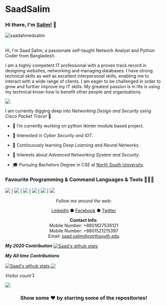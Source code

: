 # SaadSalim

### Hi there, I'm [Salim!](https://saadahmedsalim.github.io) 👋
<p align="left"> <img src="https://komarev.com/ghpvc/?username=saadahmedsalim&label=Views&color=blue&style=plastic" alt="saadahmedsalim" /> </p>
<br />
Hi, I'm Saad Salim, a passionate self-taught Network Analyst and Python Coder from Bangladesh.

<p>I am a highly competent IT professional with a proven track record in designing websites, networking and managing databases. I have strong technical skills as well as excellent interpersonal skills, enabling me to interact with a wide range of clients. I am eager to be challenged in order to grow and further improve my IT skills. My greatest passion is in life is using my technical know-how to benefit other people and organisations.</p>

![](https://github.com/SaadAhmedSalim/SaadSalim/blob/master/image/myself.gif)

I am currently digging deep into *Networking Design and Security using Cisco Packet Tracer* 🚂   

* 🔭 I’m currently working on python tkinter module based project.

* 🤔   Interested in *Cyber Security and IOT*.

* 🌱   Continuously learning  *Deep Learning and Neural Networks*.

* 🌱   Interests about *Advanced Networking System and Security*.

* 🎓   Pursuing Bachelors Degree in CSE at [North South University](http://www.northsouth.edu/).



### Favourite Programming & Command Languages & Tools 🔭🚀🔥
<img src=https://github.com/SaadAhmedSalim/SaadSalim/blob/master/image/Cisco_logo.png> | <img src=https://github.com/SaadAhmedSalim/SaadSalim/blob/master/image/python-logo.png> | <img src=https://github.com/SaadAhmedSalim/SaadSalim/blob/master/image/java.png> | <img src=https://github.com/SaadAhmedSalim/SaadSalim/blob/master/image/logo-atom.png> | <img src=https://github.com/SaadAhmedSalim/SaadSalim/blob/master/image/pycharm.jpg> | <img src=https://github.com/SaadAhmedSalim/SaadSalim/blob/master/image/logo-gns3.png>


<div align="center">


<i>Follow me around the web:</i><br>

  <a target="_blank" href="https://www.linkedin.com/in/saad-salim-a566b9160/">LinkedIn</a> ●
  <a target="_blank" href="https://www.facebook.com/saad.salim171">Facebook</a> ●
  <a target="_blank" href="https://twitter.com/Saad__Salim">Twitter</a>
  
</div>

<div align="center">
  
  <b>Contact Info:</b><br>
  Mobile Number: +8801827536121 <br>
  Mobile Number: +8801521215397 <br>
  Email: saad.salim@northsouth.edu
</div>
 
 <p> <b><i>My 2020 Contribution</i></b>
<a href="https://github.com/saadahmedsalim">
 <img align="center" src="https://github-readme-stats.vercel.app/api?username=saadahmedsalim&count_private=true&show_icons=true&theme=radical&line_height=27" alt="Saad's github stats"/>
</a>

</p>
<p><b><i>My All time Contributions</i></b></p>

<a href="https://github.com/saadahmesalim/github-readme-stats">
  <img align="center" src="https://github-readme-stats.vercel.app/api?username=saadahmedsalim&count_private=true&show_icons=true&include_all_commits=true&theme=radical" alt="Saad's github stats" />
</a>
  
  <a href="https://github.com/saadahmedsalim/github-readme-stats">
  <!-- Change the `github-readme-stats.anuraghazra1.vercel.app` to `github-readme-stats.vercel.app`  -->
  <img align="center" src="https://github-readme-stats.vercel.app/api/top-langs?username=saadahmedsalim&count_fork=false&theme=tokyonight" />
</a>


*Visitor count↴*

<p align="left"> 
  <img src="https://profile-counter.glitch.me/saadahmedsalim/count.svg" />
</p>
<div align="center">

### Show some ❤️ by starring some of the repositories!

</div>
